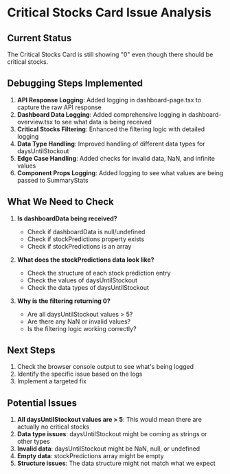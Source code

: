 # Critical Stocks Card Issue Analysis

## Current Status
The Critical Stocks Card is still showing "0" even though there should be critical stocks.

## Debugging Steps Implemented

1. **API Response Logging**: Added logging in dashboard-page.tsx to capture the raw API response
2. **Dashboard Data Logging**: Added comprehensive logging in dashboard-overview.tsx to see what data is being received
3. **Critical Stocks Filtering**: Enhanced the filtering logic with detailed logging
4. **Data Type Handling**: Improved handling of different data types for daysUntilStockout
5. **Edge Case Handling**: Added checks for invalid data, NaN, and infinite values
6. **Component Props Logging**: Added logging to see what values are being passed to SummaryStats

## What We Need to Check

1. **Is dashboardData being received?**
   - Check if dashboardData is null/undefined
   - Check if stockPredictions property exists
   - Check if stockPredictions is an array

2. **What does the stockPredictions data look like?**
   - Check the structure of each stock prediction entry
   - Check the values of daysUntilStockout
   - Check the data types of daysUntilStockout

3. **Why is the filtering returning 0?**
   - Are all daysUntilStockout values > 5?
   - Are there any NaN or invalid values?
   - Is the filtering logic working correctly?

## Next Steps

1. Check the browser console output to see what's being logged
2. Identify the specific issue based on the logs
3. Implement a targeted fix

## Potential Issues

1. **All daysUntilStockout values are > 5**: This would mean there are actually no critical stocks
2. **Data type issues**: daysUntilStockout might be coming as strings or other types
3. **Invalid data**: daysUntilStockout might be NaN, null, or undefined
4. **Empty data**: stockPredictions array might be empty
5. **Structure issues**: The data structure might not match what we expect